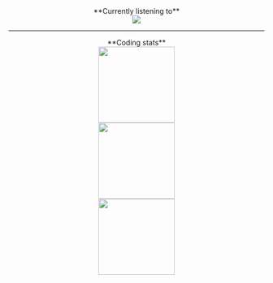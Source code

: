 <div align="center" class="h2">**Currently listening to**</div>

<div align="center">
  <img src="https://spotify-github-profile.vercel.app/api/view?uid=948gaxqqryetkwyhbb8arr67m&cover_image=true" />
</div>

---

<div align="center" class="h2" style="text-weight: bold;">**Coding stats**</div>

<div align="center">
  <img src="https://github-readme-stats.vercel.app/api?username=kageroukw&theme=material-palenight&count_private=true" height="150px;" />
</div>

<div align="center">
  <img src="https://github-readme-stats.vercel.app/api/wakatime/?username=minato&theme=material-palenight&layout=compact" height="150px;" />
</div>

<div align="center">
  <img src="https://github-readme-stats.vercel.app/api/top-langs/?username=kageroukw&theme=material-palenight&layout=compact" height="150px;" />
</div>
